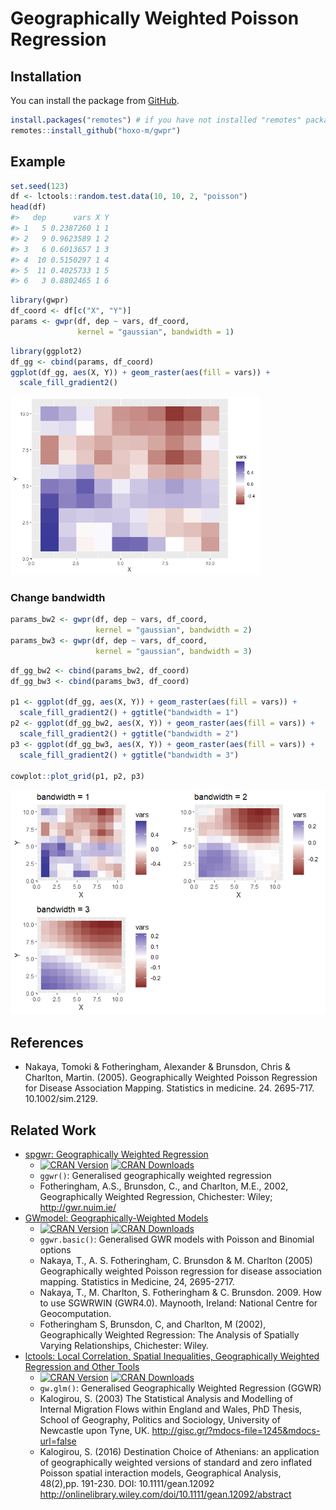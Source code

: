 
<!-- README.md is generated from README.Rmd. Please edit that file -->

# Geographically Weighted Poisson Regression

<!-- badges: start -->

<!-- badges: end -->

## Installation

You can install the package from
[GitHub](https://github.com/hoxo-m/gwpr).

``` r
install.packages("remotes") # if you have not installed "remotes" package
remotes::install_github("hoxo-m/gwpr")
```

## Example

``` r
set.seed(123)
df <- lctools::random.test.data(10, 10, 2, "poisson")
head(df)
#>   dep      vars X Y
#> 1   5 0.2387260 1 1
#> 2   9 0.9623589 1 2
#> 3   6 0.6013657 1 3
#> 4  10 0.5150297 1 4
#> 5  11 0.4025733 1 5
#> 6   3 0.8802465 1 6
```

``` r
library(gwpr)
df_coord <- df[c("X", "Y")]
params <- gwpr(df, dep ~ vars, df_coord,
               kernel = "gaussian", bandwidth = 1)
```

``` r
library(ggplot2)
df_gg <- cbind(params, df_coord)
ggplot(df_gg, aes(X, Y)) + geom_raster(aes(fill = vars)) +
  scale_fill_gradient2()
```

<img src="man/figures/README-unnamed-chunk-5-1.png" width="400" />

### Change bandwidth

``` r
params_bw2 <- gwpr(df, dep ~ vars, df_coord,
                   kernel = "gaussian", bandwidth = 2)
params_bw3 <- gwpr(df, dep ~ vars, df_coord,
                   kernel = "gaussian", bandwidth = 3)
```

``` r
df_gg_bw2 <- cbind(params_bw2, df_coord)
df_gg_bw3 <- cbind(params_bw3, df_coord)

p1 <- ggplot(df_gg, aes(X, Y)) + geom_raster(aes(fill = vars)) +
  scale_fill_gradient2() + ggtitle("bandwidth = 1")
p2 <- ggplot(df_gg_bw2, aes(X, Y)) + geom_raster(aes(fill = vars)) +
  scale_fill_gradient2() + ggtitle("bandwidth = 2")
p3 <- ggplot(df_gg_bw3, aes(X, Y)) + geom_raster(aes(fill = vars)) +
  scale_fill_gradient2() + ggtitle("bandwidth = 3")

cowplot::plot_grid(p1, p2, p3)
```

<img src="man/figures/README-unnamed-chunk-7-1.png" width="800" />

## References

  - Nakaya, Tomoki & Fotheringham, Alexander & Brunsdon, Chris &
    Charlton, Martin. (2005). Geographically Weighted Poisson Regression
    for Disease Association Mapping. Statistics in medicine. 24.
    2695-717. 10.1002/sim.2129.

## Related Work

  - [spgwr: Geographically Weighted
    Regression](https://cran.r-project.org/package=spgwr)
      - [![CRAN
        Version](http://www.r-pkg.org/badges/version-ago/spgwr)](https://cran.r-project.org/package=spgwr)
        [![CRAN
        Downloads](https://cranlogs.r-pkg.org/badges/spgwr)](https://cran.r-project.org/package=spgwr)
      - `ggwr()`: Generalised geographically weighted regression
      - Fotheringham, A.S., Brunsdon, C., and Charlton, M.E., 2002,
        Geographically Weighted Regression, Chichester: Wiley;
        <http://gwr.nuim.ie/>
  - [GWmodel: Geographically-Weighted
    Models](https://cran.r-project.org/package=GWmodel)
      - [![CRAN
        Version](http://www.r-pkg.org/badges/version-ago/GWmodel)](https://cran.r-project.org/package=GWmodel)
        [![CRAN
        Downloads](https://cranlogs.r-pkg.org/badges/GWmodel)](https://cran.r-project.org/package=GWmodel)
      - `ggwr.basic()`: Generalised GWR models with Poisson and Binomial
        options
      - Nakaya, T., A. S. Fotheringham, C. Brunsdon & M. Charlton (2005)
        Geographically weighted Poisson regression for disease
        association mapping. Statistics in Medicine, 24, 2695-2717.
      - Nakaya, T., M. Charlton, S. Fotheringham & C. Brunsdon. 2009.
        How to use SGWRWIN (GWR4.0). Maynooth, Ireland: National Centre
        for Geocomputation.
      - Fotheringham S, Brunsdon, C, and Charlton, M (2002),
        Geographically Weighted Regression: The Analysis of Spatially
        Varying Relationships, Chichester: Wiley.
  - [lctools: Local Correlation, Spatial Inequalities, Geographically
    Weighted Regression and Other
    Tools](https://cran.r-project.org/package=lctools)
      - [![CRAN
        Version](http://www.r-pkg.org/badges/version-ago/lctools)](https://cran.r-project.org/package=lctools)
        [![CRAN
        Downloads](https://cranlogs.r-pkg.org/badges/lctools)](https://cran.r-project.org/package=lctools)
      - `gw.glm()`: Generalised Geographically Weighted Regression
        (GGWR)
      - Kalogirou, S. (2003) The Statistical Analysis and Modelling of
        Internal Migration Flows within England and Wales, PhD Thesis,
        School of Geography, Politics and Sociology, University of
        Newcastle upon Tyne, UK.
        <http://gisc.gr/?mdocs-file=1245&mdocs-url=false>
      - Kalogirou, S. (2016) Destination Choice of Athenians: an
        application of geographically weighted versions of standard and
        zero inflated Poisson spatial interaction models, Geographical
        Analysis, 48(2),pp. 191-230. DOI: 10.1111/gean.12092
        <http://onlinelibrary.wiley.com/doi/10.1111/gean.12092/abstract>
